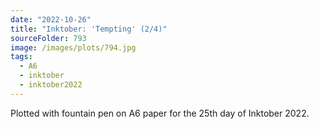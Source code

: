```yaml
---
date: "2022-10-26"
title: "Inktober: 'Tempting' (2/4)"
sourceFolder: 793
image: /images/plots/794.jpg
tags:
  - A6
  - inktober
  - inktober2022
---
```


Plotted with fountain pen on A6 paper for the 25th day of Inktober 2022.

